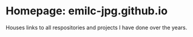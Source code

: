 # Homepage: emilc-jpg.github.io

Houses links to all respositories and projects I have done over the years.

